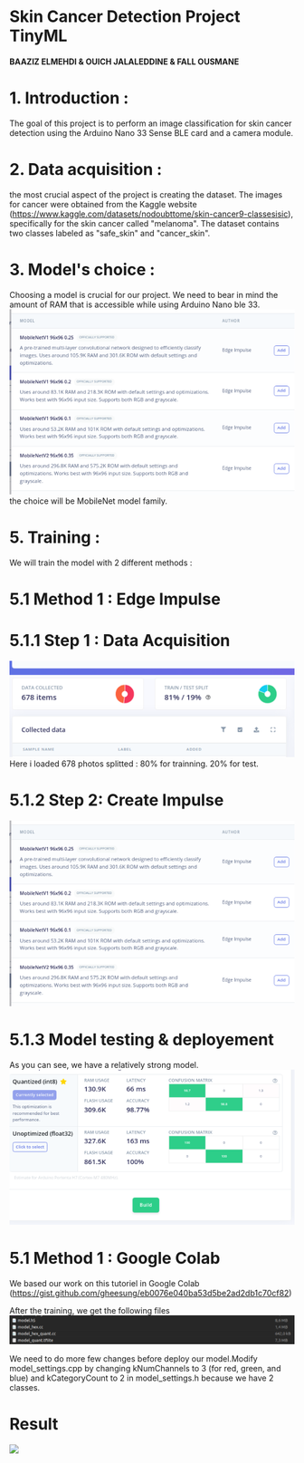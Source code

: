 # Skin Cancer Detection Project TinyML
#### BAAZIZ ELMEHDI & OUICH JALALEDDINE & FALL OUSMANE

# 1. Introduction :
The goal of this project is to perform an image classification for skin cancer detection using the Arduino Nano 33 Sense BLE card and a camera module.
# 2. Data acquisition : 

the most crucial aspect of the project is creating the dataset. The images for cancer were obtained from the Kaggle website (https://www.kaggle.com/datasets/nodoubttome/skin-cancer9-classesisic), specifically for the skin cancer called "melanoma". The dataset contains two classes labeled as "safe_skin" and "cancer_skin".

# 3. Model's choice : 
Choosing a model is crucial for our project. We need to bear in mind the amount of RAM that is accessible while using Arduino Nano ble 33.
![](capture1.jpg)
the choice will be  MobileNet model family.

# 5. Training : 
We will train the model with 2 different methods : 

# 5.1 Method 1 : Edge Impulse 
# 5.1.1 Step 1 : Data Acquisition 
![](capture2.png)
Here i loaded 678 photos splitted : 
 80%  for trainning.
 20%  for test.
# 5.1.2 Step 2: Create Impulse
![](capture3.png)

# 5.1.3 Model testing & deployement
As you can see, we have a relatively strong model.
![](capture4.png)


# 5.1 Method 1 : Google Colab
We based our work on this tutoriel in Google Colab (https://gist.github.com/gheesung/eb0076e040ba53d5be2ad2db1c70cf82)

After the training, we get the following files 
![](capture5.png)

We need to do more few changes before deploy our model.Modify model_settings.cpp by changing kNumChannels to 3 (for red, green, and blue) and kCategoryCount to 2 in model_settings.h because we have 2 classes.


# Result
![](capture6.png)




